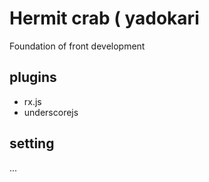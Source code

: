 # Hermit crab ( yadokari
Foundation of front development

## plugins
* rx.js
* underscorejs

## setting
...
